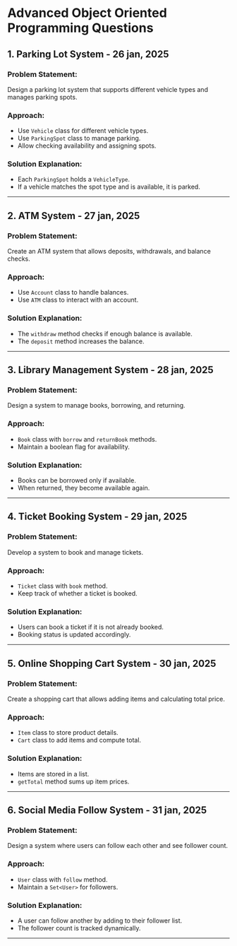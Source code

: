 # Advanced Object Oriented Programming Questions

## 1. Parking Lot System - 26 jan, 2025
### Problem Statement:
Design a parking lot system that supports different vehicle types and manages parking spots.

### Approach:
- Use `Vehicle` class for different vehicle types.
- Use `ParkingSpot` class to manage parking.
- Allow checking availability and assigning spots.

### Solution Explanation:
- Each `ParkingSpot` holds a `VehicleType`.
- If a vehicle matches the spot type and is available, it is parked.

---

## 2. ATM System - 27 jan, 2025
### Problem Statement:
Create an ATM system that allows deposits, withdrawals, and balance checks.

### Approach:
- Use `Account` class to handle balances.
- Use `ATM` class to interact with an account.

### Solution Explanation:
- The `withdraw` method checks if enough balance is available.
- The `deposit` method increases the balance.

---

## 3. Library Management System - 28 jan, 2025
### Problem Statement:
Design a system to manage books, borrowing, and returning.

### Approach:
- `Book` class with `borrow` and `returnBook` methods.
- Maintain a boolean flag for availability.

### Solution Explanation:
- Books can be borrowed only if available.
- When returned, they become available again.

---

## 4. Ticket Booking System - 29 jan, 2025
### Problem Statement:
Develop a system to book and manage tickets.

### Approach:
- `Ticket` class with `book` method.
- Keep track of whether a ticket is booked.

### Solution Explanation:
- Users can book a ticket if it is not already booked.
- Booking status is updated accordingly.

---

## 5. Online Shopping Cart System - 30 jan, 2025
### Problem Statement:
Create a shopping cart that allows adding items and calculating total price.

### Approach:
- `Item` class to store product details.
- `Cart` class to add items and compute total.

### Solution Explanation:
- Items are stored in a list.
- `getTotal` method sums up item prices.

---

## 6. Social Media Follow System - 31 jan, 2025
### Problem Statement:
Design a system where users can follow each other and see follower count.

### Approach:
- `User` class with `follow` method.
- Maintain a `Set<User>` for followers.

### Solution Explanation:
- A user can follow another by adding to their follower list.
- The follower count is tracked dynamically.

---
